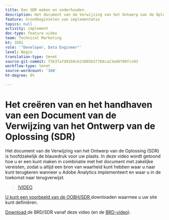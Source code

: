 ```yaml
---
title: Een SDR maken en onderhouden.
description: Het document van de Verwijzing van het Ontwerp van de Oplossing (SDR) is hoofdzakelijk de blauwdruk voor uw plaats. Deze video laat zien hoe u er een kunt maken, in combinatie met het document met zakelijke vereisten, zodat u altijd een bron van waarheid kunt hebben waar u op kunt terugkeren terwijl u Adobe Analytics implementeert en waar u in de toekomst naar terugverwijst.
feature: Grondbeginselen van implementatie
topics: null
activity: implement
doc-type: feature video
team: Technical Marketing
kt: 3581
role: '"Developer, Data Engineer"'
level: Begin
translation-type: tm+mt
source-git-commit: f3b3fa7d91b0cb21005b57768ca23ed6700fcc03
workflow-type: tm+mt
source-wordcount: '168'
ht-degree: 0%

---
```



# Het creëren van en het handhaven van een Document van de Verwijzing van het Ontwerp van de Oplossing (SDR)

Het document van de Verwijzing van het Ontwerp van de Oplossing (SDR) is hoofdzakelijk de blauwdruk voor uw plaats. In deze video wordt getoond hoe u er een kunt maken in combinatie met het document met zakelijke vereisten, zodat u altijd een bron van waarheid kunt hebben waar u naar kunt terugkeren wanneer u Adobe Analytics implementeert en waar u in de toekomst naar terugverwijst.

>[!VIDEO](https://video.tv.adobe.com/v/28754/?quality=12)

[U kunt een voorbeeld van de OOBH/SDR ](https://analytics.enablementadobe.com/files/brd-sdr-sample-template.xlsx) downloaden waarmee u uw site kunt definiëren.

[Download ](https://analytics.enablementadobe.com/files/geometrixx-clothiers-brd-sdr.xlsx) de BRD/SDR vanaf deze video (en de  [BRD-video](creating-a-business-requirements-document.md)).
